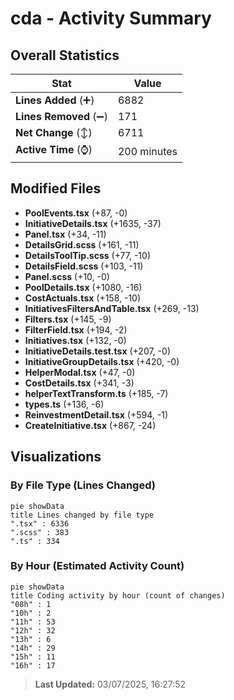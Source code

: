 # cda - Activity Summary 

## Overall Statistics

| Stat                   | Value                                                             |
| ---------------------- | ----------------------------------------------------------------- |
| **Lines Added** (➕)   | 6882                                          |
| **Lines Removed** (➖) | 171                                        |
| **Net Change** (↕)    | 6711                |
| **Active Time** (⌚)   | 200 minutes |


## Modified Files
- **PoolEvents.tsx** (+87, -0)
- **InitiativeDetails.tsx** (+1635, -37)
- **Panel.tsx** (+34, -11)
- **DetailsGrid.scss** (+161, -11)
- **DetailsToolTip.scss** (+77, -10)
- **DetailsField.scss** (+103, -11)
- **Panel.scss** (+10, -0)
- **PoolDetails.tsx** (+1080, -16)
- **CostActuals.tsx** (+158, -10)
- **InitiativesFiltersAndTable.tsx** (+269, -13)
- **Filters.tsx** (+145, -9)
- **FilterField.tsx** (+194, -2)
- **Initiatives.tsx** (+132, -0)
- **InitiativeDetails.test.tsx** (+207, -0)
- **InitiativeGroupDetails.tsx** (+420, -0)
- **HelperModal.tsx** (+47, -0)
- **CostDetails.tsx** (+341, -3)
- **helperTextTransform.ts** (+185, -7)
- **types.ts** (+136, -6)
- **ReinvestmentDetail.tsx** (+594, -1)
- **CreateInitiative.tsx** (+867, -24)

## Visualizations

### By File Type (Lines Changed)

```mermaid
pie showData
title Lines changed by file type
".tsx" : 6336
".scss" : 383
".ts" : 334
```

### By Hour (Estimated Activity Count)

```mermaid
pie showData
title Coding activity by hour (count of changes)
"08h" : 1
"10h" : 2
"11h" : 53
"12h" : 32
"13h" : 6
"14h" : 29
"15h" : 11
"16h" : 17
```


> **Last Updated:** 03/07/2025, 16:27:52